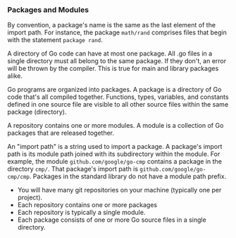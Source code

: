 ### Packages and Modules

By convention, a package's name is the same as the last element of the import path. For instance, the package `math/rand` comprises files that begin with the statement `package rand`.

A directory of Go code can have at most one package. All .go files in a single directory must all belong to the same package. If they don't, an error will be thrown by the compiler. This is true for main and library packages alike.

Go programs are organized into packages. A package is a directory of Go code that's all compiled together. Functions, types, variables, and constants defined in one source file are visible to all other source files within the same package (directory).

A repository contains one or more modules. A module is a collection of Go packages that are released together.

An "import path" is a string used to import a package. A package's import path is its module path joined with its subdirectory within the module. For example, the module `github.com/google/go-cmp` contains a package in the directory `cmp/`. That package's import path is `github.com/google/go-cmp/cmp`. Packages in the standard library do not have a module path prefix.


- You will have many git repositories on your machine (typically one per project).
- Each repository contains one or more packages
- Each repository is typically a single module.
- Each package consists of one or more Go source files in a single directory.

